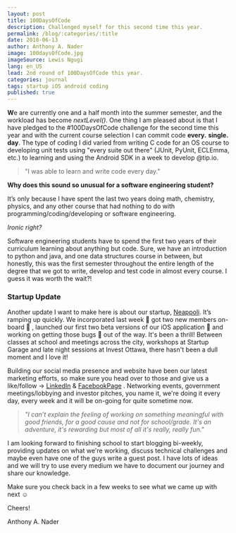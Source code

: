 ```yaml
---
layout: post
title: 100DaysOfCode
description: Challenged myself for this second time this year.
permalink: /blog/:categories/:title
date: 2018-06-13
author: Anthony A. Nader
image: 100daysOfCode.jpg
imageSource: Lewis Ngugi
lang: en_US
lead: 2nd round of 100DaysOfCode this year.
categories: journal
tags: startup iOS android coding
published: true
---
```

<b>W</b>e are currently one and a half month into the summer semester, and the workload has become _nextLevel()_. One thing I am pleased about is that I have pledged to the #100DaysOfCode challenge for the second time this year and with the current course selection I can commit code <b>every.</b> <b>single.</b> <b>day</b>. The type of coding I did varied from writing C code for an OS course to developing unit tests using "every suite out there" (JUnit, PyUnit, ECLEmma, etc.) to learning and using the Android SDK in a week to develop @tip.io.

> "I was able to learn and write code every day."

<b>Why does this sound so unusual for a software engineering student?</b>

It’s only because I have spent the last two years doing math, chemistry, physics, and any other course that had nothing to do with programming/coding/developing or software engineering.

_Ironic right?_

Software engineering students have to spend the first two years of their curriculum learning about anything but code. Sure, we have an introduction to python and java, and one data structures course in between, but honestly, this was the first semester throughout the entire length of the degree that we got to write, develop and test code in almost every course. I guess it was worth the wait?!


### Startup Update

Another update I want to make here is about our startup, <a class="pink-hover" href="http://neappoli.com" target="_blank">Neappoli</a>. It’s ramping up quickly. We incorporated last week :tada: got two new members on-board :two_men_holding_hands: , launched our first two beta versions of our iOS application :iphone: and working on getting those bugs :ant: out of the way. It's been a thrill! Between classes at school and meetings across the city, workshops at Startup Garage and late night sessions at Invest Ottawa, there hasn't been a dull moment and I love it!

Building our social media presence and website have been our latest marketing efforts, so make sure you head over to those and give us a like/follow -> <a class="pink-hover" href="https://www.linkedin.com/company/neappoli/" target="_blank">LinkedIn</a> & <a class="pink-hover" href="https://www.facebook.com/neappoli/" target="_blank">FacebookPage</a> . Networking events, government meetings/lobbying and investor pitches, you name it, we're doing it every day, every week and it will be on-going for quite sometime now.

> _"I can’t explain the feeling of working on something meaningful with good friends, for a good cause and not for school/grade. It's an adventure, it's rewarding but most of all it's really, really fun."_

I am looking forward to finishing school to start blogging bi-weekly, providing updates on what we're working, discuss technical challenges and maybe even have one of the guys write a guest post. I have lots of ideas and we will try to use every medium we have to document our journey and share our knowledge.

Make sure you check back in a few weeks to see what we came up with next :relaxed:

Cheers!

Anthony A. Nader
